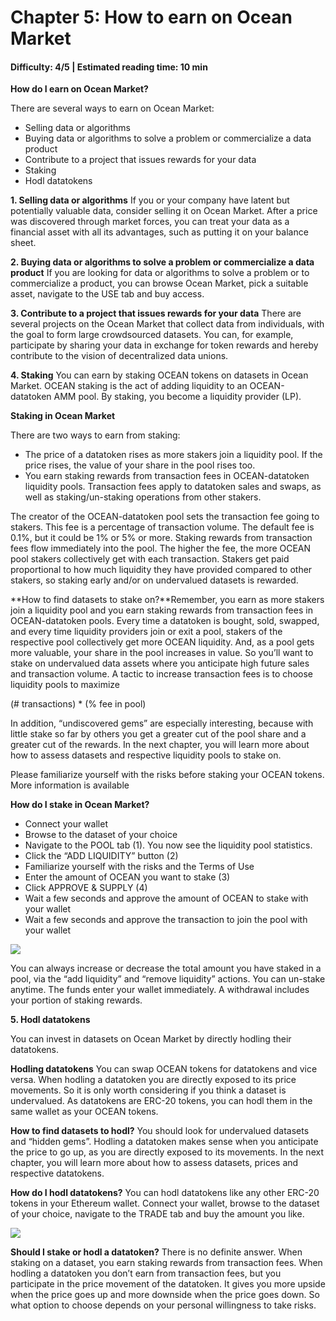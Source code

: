 # Chapter 5: How to earn on Ocean Market

#### Difficulty: **4/5** \| Estimated reading time: **10 min**

<dialog character="squid">“There is plenty of food to go around in the Ocean, but finding a sustainable food source is not an easy task.”</dialog>

**How do I earn on Ocean Market?**

There are several ways to earn on Ocean Market:

- Selling data or algorithms
- Buying data or algorithms to solve a problem or commercialize a data product
- Contribute to a project that issues rewards for your data
- Staking
- Hodl datatokens

**1. Selling data or algorithms** If you or your company have latent but potentially valuable data, consider selling it on Ocean Market. After a price was discovered through market forces, you can treat your data as a financial asset with all its advantages, such as putting it on your balance sheet. 

**2. Buying data or algorithms to solve a problem or commercialize a data product** If you are looking for data or algorithms to solve a problem or to commercialize a product, you can browse Ocean Market, pick a suitable asset, navigate to the USE tab and buy access.

**3. Contribute to a project that issues rewards for your data** There are several projects on the Ocean Market that collect data from individuals, with the goal to form large crowdsourced datasets. You can, for example, participate by sharing your data in exchange for token rewards and hereby contribute to the vision of decentralized data unions.

**4. Staking** You can earn by staking OCEAN tokens on datasets in Ocean Market. 
OCEAN staking is the act of adding liquidity to an OCEAN-datatoken AMM pool. By staking, you become a liquidity provider (LP). 

**Staking in Ocean Market**

There are two ways to earn from staking: 

- The price of a datatoken rises as more stakers join a liquidity pool. If the price rises, the value of your share in the pool rises too. 
- You earn staking rewards from transaction fees in OCEAN-datatoken liquidity pools. Transaction fees apply to datatoken sales and swaps, as well as staking/un-staking operations from other stakers.

The creator of the OCEAN-datatoken pool sets the transaction fee going to stakers. This fee is a percentage of transaction volume. The default fee is 0.1%, but it could be 1% or 5% or more. Staking rewards from transaction fees flow immediately into the pool. The higher the fee, the more OCEAN pool stakers collectively get with each transaction. Stakers get paid proportional to how much liquidity they have provided compared to other stakers, so staking early and/or on undervalued datasets is rewarded.

**How to find datasets to stake on?**Remember, you earn as more stakers join a liquidity pool and you earn staking rewards from transaction fees in OCEAN-datatoken pools. Every time a datatoken is bought, sold, swapped, and every time liquidity providers join or exit a pool, stakers of the respective pool collectively get more OCEAN liquidity. And, as a pool gets more valuable, your share in the pool increases in value. So you’ll want to stake on undervalued data assets where you anticipate high future sales and transaction volume. A tactic to increase transaction fees is to choose liquidity pools to maximize 

(# transactions) * (% fee in pool)

In addition, “undiscovered gems” are especially interesting, because with little stake so far by others you get a greater cut of the pool share and a greater cut of the rewards. In the next chapter, you will learn more about how to assess datasets and respective liquidity pools to stake on.

Please familiarize yourself with the risks before staking your OCEAN tokens. More information is available <a href=" https://blog.oceanprotocol.com/on-staking-on-data-in-ocean-market-3d8e09eb0a13" target="_blank"><here></a>

**How do I stake in Ocean Market?**

- Connect your wallet
- Browse to the dataset of your choice
- Navigate to the POOL tab (1). You now see the liquidity pool statistics.
- Click the “ADD LIQUIDITY” button (2)
- Familiarize yourself with the risks and the Terms of Use
- Enter the amount of OCEAN you want to stake (3)
- Click APPROVE & SUPPLY (4)
- Wait a few seconds and approve the amount of OCEAN to stake with your wallet
- Wait a few seconds and approve the transaction to join the pool with your wallet

<img src="/images/defi_chapter_5_0.png" />

You can always increase or decrease the total amount you have staked in a pool, via the “add liquidity” and “remove liquidity” actions. You can un-stake anytime. The funds enter your wallet immediately. A withdrawal includes your portion of staking rewards.

**5. Hodl datatokens**

You can invest in datasets on Ocean Market by directly hodling their datatokens.

**Hodling datatokens**
You can swap OCEAN tokens for datatokens and vice versa. When hodling a datatoken you are directly exposed to its price movements. So it is only worth considering if you think a dataset is undervalued. As datatokens are ERC-20 tokens, you can hodl them in the same wallet as your OCEAN tokens. 

**How to find datasets to hodl?**
You should look for undervalued datasets and “hidden gems”. Hodling a datatoken makes sense when you anticipate the price to go up, as you are directly exposed to its movements. In the next chapter, you will learn more about how to assess datasets, prices and respective datatokens.

**How do I hodl datatokens?**
You can hodl datatokens like any other ERC-20 tokens in your Ethereum wallet. Connect your wallet, browse to the dataset of your choice, navigate to the TRADE tab and buy the amount you like.

<img src="/images/defi_chapter_5_1.png" />

**Should I stake or hodl a datatoken?**
There is no definite answer. When staking on a dataset, you earn staking rewards from transaction fees. When hodling a datatoken you don’t earn from transaction fees, but you participate in the price movement of the datatoken. It gives you more upside when the price goes up and more downside when the price goes down. So what option to choose depends on your personal willingness to take risks.